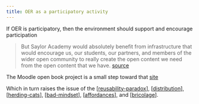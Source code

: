 ```yaml
---
title: OER as a participatory activity
---
```


If OER is participatory, then the environment should support and encourage participation

> But Saylor Academy would absolutely benefit from infrastructure that would encourage us, our students, our partners, and members of the wider open community to really create the open content we need from the open content that we have. [source](http://www.saylor.org/2016/04/blog-oer-as-a-participatory-activity/)

The Moodle open book project is a small step toward that [site](https://davidtjones.wordpress.com/research/the-moodle-open-book-module-project/)

Which in turn raises the issue of the [[reusability-paradox]], [[distribution]], [[herding-cats]], [[bad-mindset]], [[affordances]], and [[bricolage]].


[//begin]: # "Autogenerated link references for markdown compatibility"
[reusability-paradox]: ../Bricolage/reusability-paradox "Reusability Paradox"
[distribution]: ../Distribution/distribution "Distribution"
[herding-cats]: ../Bricolage/herding-cats "Herding Cats"
[bad-mindset]: ../CASA/bad-mindset "The BAD (Bricolage, Affordances, Distribution) mindset"
[affordances]: ../Affordances/affordances "Affordances"
[bricolage]: ../Bricolage/bricolage "Bricolage"
[//end]: # "Autogenerated link references"